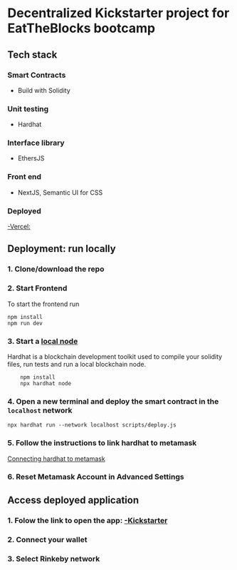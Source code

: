# Decentralized Kickstarter project for EatTheBlocks bootcamp

## Tech stack

### Smart Contracts

- Build with Solidity

### Unit testing

- Hardhat

### Interface library

- EthersJS

### Front end

- NextJS, Semantic UI for CSS

### Deployed

[-Vercel:](https://kickstarter-five.vercel.app/)

## Deployment: run locally

### 1. Clone/download the repo

### 2. Start Frontend

To start the frontend run

```
npm install
npm run dev
```

### 3. Start a [local node](https://hardhat.org/getting-started/#connecting-a-wallet-or-dapp-to-hardhat-network)

Hardhat is a blockchain development toolkit used to compile your solidity files, run tests and run a local blockchain node.

```
	npm install
	npx hardhat node
```

### 4. Open a new terminal and deploy the smart contract in the `localhost` network

```
npx hardhat run --network localhost scripts/deploy.js
```

### 5. Follow the instructions to link hardhat to metamask

[Connecting hardhat to metamask](https://support.chainstack.com/hc/en-us/articles/4408642503449-Using-MetaMask-with-a-Hardhat-node)

### 6. Reset Metamask Account in Advanced Settings

## Access deployed application

### 1. Folow the link to open the app: [-Kickstarter](https://kickstarter-five.vercel.app/)

### 2. Connect your wallet

### 3. Select Rinkeby network

